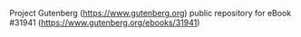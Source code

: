 Project Gutenberg (https://www.gutenberg.org) public repository for eBook #31941 (https://www.gutenberg.org/ebooks/31941)
